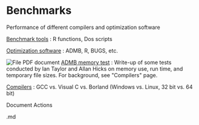 #  Benchmarks

Performance of different compilers and optimization software

[Benchmark tools][1]
:  R functions, Dos scripts

[Optimization software][2]
:  ADMB, R, BUGS, etc.

![File PDF document][3] [ADMB memory test][4]
:  Write-up of some tests conducted by Ian Taylor and Allan Hicks on memory use, run time, and temporary file sizes. For background, see "Compilers" page.

[Compilers][5]
:  GCC vs. Visual C vs. Borland (Windows vs. Linux, 32 bit vs. 64 bit)

Document Actions


[1]: benchmarks/benchmark-tools.html
[2]: benchmarks/optimization.html
[3]: http://www.admb-project.org/pdf.png
[4]: benchmarks/ADMBmemoryTest.pdf/view.html
[5]: benchmarks/compilers.html
.md

